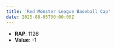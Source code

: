 ```yaml
---
title: 'Red Monster League Baseball Cap'
date: 2025-08-05T00:00:00Z
---
```

- **RAP**: 1126
- **Value**: -1
